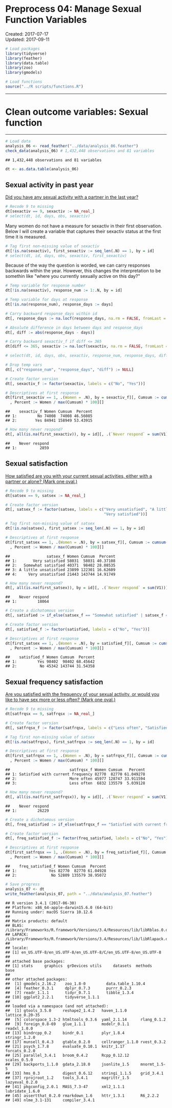 Preprocess 04: Manage Sexual Function Variables
================
Created: 2017-07-17 <br> Updated: 2017-09-11

``` r
# Load packages
library(tidyverse)
library(feather)
library(data.table)
library(zoo)
library(gmodels)

# Load functions
source("../R scripts/functions.R")
```

------------------------------------------------------------------------

Clean outcome variables: Sexual function
========================================

------------------------------------------------------------------------

``` r
# Load data
analysis_06 <- read_feather("../data/analysis_06.feather")
check_data(analysis_06) # 1,432,448 observations and 81 variables
```

    ## 1,432,448 observations and 81 variables

``` r
dt <- as.data.table(analysis_06)
```

Sexual activity in past year
----------------------------

[Did you have any sexual activity with a partner in the last year?](https://www.whi.org/researchers/data/WhiDataDict/f37_ctos_inv.pdf)

``` r
# Recode 9 to missing
dt[sexactiv == 9, sexactiv := NA_real_]
# select(dt, id, days, obs, sexactiv)
```

Many women do not have a measure for sexactiv in their first observation. Below I will create a variable that captures their sexactiv status at the first time it is measured.

``` r
# Tag first non-missing value of sexactiv
dt[!is.na(sexactiv), first_sexactiv := seq_len(.N) == 1, by = id]
# select(dt, id, days, obs, sexactiv, first_sexactiv)
```

Because of the way the question is worded, we can carry responses backwards within the year. However, this changes the interpretation to be somethin like "where you currently sexually active on this day?"

``` r
# Temp variable for response number
dt[!is.na(sexactiv), response_num := 1:.N, by = id]

# Temp variable for days at response
dt[!is.na(response_num), response_days := days]

# Carry backward response_days within id
dt[, response_days := na.locf(response_days, na.rm = FALSE, fromLast = TRUE), by = id]

# Absolute difference in days between days and response_days
dt[, diff := abs(response_days - days)]

# Carry backward sexactiv_f if diff <= 365
dt[diff <= 365, sexactiv := na.locf(sexactiv, na.rm = FALSE, fromLast = TRUE), by = id]

# select(dt, id, days, obs, sexactiv, response_num, response_days, diff)

# Drop temp vars
dt[, c("response_num", "response_days", "diff") := NULL]

# Create factor version
dt[, sexactiv_f := factor(sexactiv, labels = c("No", "Yes"))]

# Descriptives at first response
dt[first_sexactiv == 1, .(Women = .N), by = sexactiv_f][, Cumsum := cumsum(Women)][
  , Percent := Women / max(Cumsum) * 100][]
```

    ##    sexactiv_f Women Cumsum  Percent
    ## 1:         No 74008  74008 46.56085
    ## 2:        Yes 84941 158949 53.43915

``` r
# How many never respond?
dt[, all(is.na(first_sexactiv)), by = id][, .(`Never respond` = sum(V1))][] # 2,859
```

    ##    Never respond
    ## 1:          2859

Sexual satisfaction
-------------------

[How satisfied are you with your current sexual activities, either with a partner or alone? (Mark one oval.)](https://www.whi.org/researchers/data/WhiDataDict/f37_ctos_inv.pdf)

``` r
# Recode 9 to missing
dt[satsex == 9, satsex := NA_real_]

# Create factor version
dt[, satsex_f := factor(satsex, labels = c("Very unsatisfied", "A little unsatisfied", "Somewhat satisfied",
                                           "Very satisfied"))]

# Tag first non-missing value of satsex
dt[!is.na(satsex), first_satsex := seq_len(.N) == 1, by = id]

# Descriptives at first response
dt[first_satsex == 1, .(Women = .N), by = satsex_f][, Cumsum := cumsum(Women)][
  , Percent := Women / max(Cumsum) * 100][]
```

    ##                satsex_f Women Cumsum  Percent
    ## 1:       Very satisfied 58031  58031 40.37108
    ## 2:   Somewhat satisfied 40371  98402 28.08535
    ## 3: A little unsatisfied 23899 122301 16.62609
    ## 4:     Very unsatisfied 21443 143744 14.91749

``` r
# How many never respond?
dt[, all(is.na(first_satsex)), by = id][, .(`Never respond` = sum(V1))][] # 18,064
```

    ##    Never respond
    ## 1:         18064

``` r
# Create a dichotomous version
dt[, satisfied := if_else(satsex_f == "Somewhat satisfied" | satsex_f == "Very satisfied", 1, 0, NA_real_)]

# Create factor version
dt[, satisfied_f := factor(satisfied, labels = c("No", "Yes"))]

# Descriptives at first response
dt[first_satsex == 1, .(Women = .N), by = satisfied_f][, Cumsum := cumsum(Women)][
  , Percent := Women / max(Cumsum) * 100][]
```

    ##    satisfied_f Women Cumsum  Percent
    ## 1:         Yes 98402  98402 68.45642
    ## 2:          No 45342 143744 31.54358

Sexual frequency satisfaction
-----------------------------

[Are you satisfied with the frequency of your sexual activity, or would you like to have sex more or less often? (Mark one oval.)](https://www.whi.org/researchers/data/WhiDataDict/f37_ctos_inv.pdf)

``` r
# Recode 9 to missing
dt[satfrqsx == 9, satfrqsx := NA_real_]

# Create factor version
dt[, satfrqsx_f := factor(satfrqsx, labels = c("Less often", "Satisfied with current frequency", "More often"))]

# Tag first non-missing value of satsex
dt[!is.na(satfrqsx), first_satfrqsx := seq_len(.N) == 1, by = id]

# Descriptives at first response
dt[first_satfrqsx == 1, .(Women = .N), by = satfrqsx_f][, Cumsum := cumsum(Women)][
  , Percent := Women / max(Cumsum) * 100][]
```

    ##                          satfrqsx_f Women Cumsum   Percent
    ## 1: Satisfied with current frequency 82770  82770 61.049278
    ## 2:                       More often 45977 128747 33.911594
    ## 3:                       Less often  6832 135579  5.039128

``` r
# How many never respond?
dt[, all(is.na(first_satfrqsx)), by = id][, .(`Never respond` = sum(V1))][] # 26,229
```

    ##    Never respond
    ## 1:         26229

``` r
# Create a dichotomous version
dt[, freq_satisfied := if_else(satfrqsx_f == "Satisfied with current frequency", 1, 0, NA_real_)]

# Create factor version
dt[, freq_satisfied_f := factor(freq_satisfied, labels = c("No", "Yes"))]

# Descriptives at first response
dt[first_satfrqsx == 1, .(Women = .N), by = freq_satisfied_f][, Cumsum := cumsum(Women)][
  , Percent := Women / max(Cumsum) * 100][]
```

    ##    freq_satisfied_f Women Cumsum  Percent
    ## 1:              Yes 82770  82770 61.04928
    ## 2:               No 52809 135579 38.95072

``` r
# Save progress
analysis_07 <- dt
write_feather(analysis_07, path = "../data/analysis_07.feather")
```

    ## R version 3.4.1 (2017-06-30)
    ## Platform: x86_64-apple-darwin15.6.0 (64-bit)
    ## Running under: macOS Sierra 10.12.6
    ## 
    ## Matrix products: default
    ## BLAS: /Library/Frameworks/R.framework/Versions/3.4/Resources/lib/libRblas.0.dylib
    ## LAPACK: /Library/Frameworks/R.framework/Versions/3.4/Resources/lib/libRlapack.dylib
    ## 
    ## locale:
    ## [1] en_US.UTF-8/en_US.UTF-8/en_US.UTF-8/C/en_US.UTF-8/en_US.UTF-8
    ## 
    ## attached base packages:
    ## [1] stats     graphics  grDevices utils     datasets  methods   base     
    ## 
    ## other attached packages:
    ##  [1] gmodels_2.16.2    zoo_1.8-0         data.table_1.10.4
    ##  [4] feather_0.3.1     dplyr_0.7.3       purrr_0.2.3      
    ##  [7] readr_1.1.1       tidyr_0.7.1       tibble_1.3.4     
    ## [10] ggplot2_2.2.1     tidyverse_1.1.1  
    ## 
    ## loaded via a namespace (and not attached):
    ##  [1] gtools_3.5.0     reshape2_1.4.2   haven_1.1.0      lattice_0.20-35 
    ##  [5] colorspace_1.3-2 htmltools_0.3.6  yaml_2.1.14      rlang_0.1.2     
    ##  [9] foreign_0.8-69   glue_1.1.1       modelr_0.1.1     readxl_1.0.0    
    ## [13] bindrcpp_0.2     bindr_0.1        plyr_1.8.4       stringr_1.2.0   
    ## [17] munsell_0.4.3    gtable_0.2.0     cellranger_1.1.0 rvest_0.3.2     
    ## [21] psych_1.7.8      evaluate_0.10.1  knitr_1.17       forcats_0.2.0   
    ## [25] parallel_3.4.1   broom_0.4.2      Rcpp_0.12.12     scales_0.5.0    
    ## [29] backports_1.1.0  gdata_2.18.0     jsonlite_1.5     mnormt_1.5-5    
    ## [33] hms_0.3          digest_0.6.12    stringi_1.1.5    grid_3.4.1      
    ## [37] rprojroot_1.2    tools_3.4.1      magrittr_1.5     lazyeval_0.2.0  
    ## [41] pkgconfig_2.0.1  MASS_7.3-47      xml2_1.1.1       lubridate_1.6.0 
    ## [45] assertthat_0.2.0 rmarkdown_1.6    httr_1.3.1       R6_2.2.2        
    ## [49] nlme_3.1-131     compiler_3.4.1
